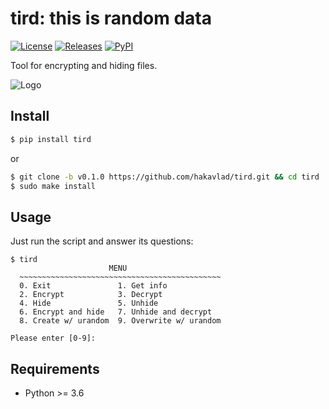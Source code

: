 # tird: this is random data

[![License](https://img.shields.io/badge/License-CC0-blue)](https://github.com/hakavlad/tird/blob/main/LICENSE)
[![Releases](https://img.shields.io/github/v/release/hakavlad/tird)](https://github.com/hakavlad/tird/releases)
[![PyPI](https://img.shields.io/pypi/v/tird?color=blue&label=PyPI)](https://pypi.org/project/tird/)

Tool for encrypting and hiding files.

![Logo](https://i.imgur.com/kZc0el8.png)

## Install

```bash
$ pip install tird
```
or
```bash
$ git clone -b v0.1.0 https://github.com/hakavlad/tird.git && cd tird
$ sudo make install
```

## Usage

Just run the script and answer its questions:
```
$ tird
                      MENU
  ~~~~~~~~~~~~~~~~~~~~~~~~~~~~~~~~~~~~~~~~~~~~~
  0. Exit               1. Get info
  2. Encrypt            3. Decrypt
  4. Hide               5. Unhide
  6. Encrypt and hide   7. Unhide and decrypt
  8. Create w/ urandom  9. Overwrite w/ urandom

Please enter [0-9]: 
```

## Requirements

- Python >= 3.6
